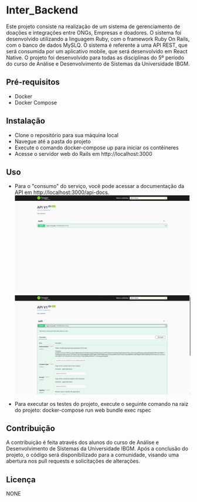 # Inter_Backend
Este projeto consiste na realização de um sistema de gerenciamento de doações e integrações entre ONGs, Empresas e doadores.
O sistema foi desenvolvido utilizando a linguagem Ruby, com o framework Ruby On Rails, com o banco de dados MySLQ.
O sistema é referente a uma API REST, que será consumida por um aplicativo mobile, que será desenvolvido em React Native.
O projeto foi desenvolvido para todas as disciplinas do 5º período do curso de Análise e Desenvolvimento de Sistemas da Universidade IBGM.

## Pré-requisitos
- Docker
- Docker Compose

## Instalação
- Clone o repositório para sua máquina local
- Navegue até a pasta do projeto
- Execute o comando docker-compose up para iniciar os contêineres
- Acesse o servidor web do Rails em http://localhost:3000

## Uso
- Para o "consumo" do serviço, você pode acessar a documentação da API em http://localhost:3000/api-docs.
![Swagger Image](./assets/swaggerimg.jpeg)
![Swagger Image](./assets/swaggerimg2.jpeg)

- Para executar os testes do projeto, execute o seguinte comando na raiz do projeto: docker-compose run web bundle exec rspec

## Contribuição
A contribuição é feita através dos alunos do curso de Análise e Desenvolvimento de Sistemas da Universidade IBGM.
Após a conclusão do projeto, o código será disponibilizado para a comunidade, visando uma abertura nos pull requests e solicitações
de alterações.

## Licença
NONE
